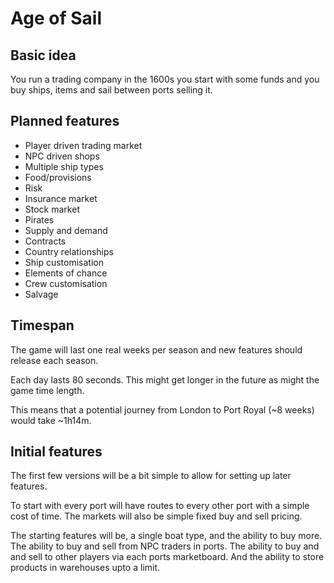 # Age of Sail

## Basic idea
You run a trading company in the 1600s you start with some funds and you buy ships, items and sail between ports selling it.

## Planned features
- Player driven trading market
- NPC driven shops
- Multiple ship types
- Food/provisions
- Risk
- Insurance market
- Stock market
- Pirates
- Supply and demand
- Contracts
- Country relationships
- Ship customisation
- Elements of chance
- Crew customisation
- Salvage

## Timespan
The game will last one real weeks per season and new features should release each season.

Each day lasts 80 seconds. This might get longer in the future as might the game time length.

This means that a potential journey from London to Port Royal (~8 weeks) would take ~1h14m.

## Initial features
The first few versions will be a bit simple to allow for setting up later features.

To start with every port will have routes to every other port with a simple cost of time. The markets will also be simple fixed buy and sell pricing.

The starting features will be, a single boat type, and the ability to buy more. The ability to buy and sell from NPC traders in ports. The ability to buy and and sell to other players via each ports marketboard. And the ability to store products in warehouses upto a limit.
